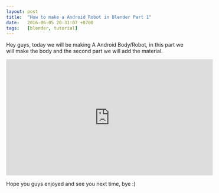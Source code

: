 ```yaml
---
layout: post
title:  "How to make a Android Robot in Blender Part 1"
date:   2016-06-05 20:31:07 +0700
tags:   [blender, tutorial]
---
```


Hey guys, today we will be making A Android Body/Robot, in this part we will make the body and the second part we will add the       material.

<iframe width="560" height="315" src="https://www.youtube.com/embed/VWHn3NK0x-0" frameborder="0" allowfullscreen></iframe>

Hope you guys enjoyed and see you next time, bye :)
